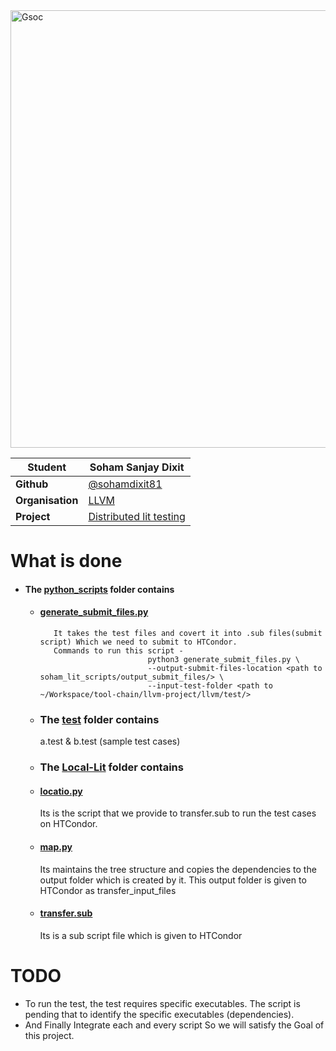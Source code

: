 <img width="700" alt="Gsoc" src="https://user-images.githubusercontent.com/84951816/130228946-b6d7c953-161d-409d-b6f6-ab92b653fd82.png" align="center" >

| **Student** | Soham Sanjay Dixit |
| --- | --- |
| **Github** | [@sohamdixit81](http://github.com/sohamdixit81)  |
| **Organisation**  | [LLVM](https://llvm.org/)  |
| **Project** | [Distributed lit testing](https://summerofcode.withgoogle.com/projects/#5185044001325056) | 

# What is done
- #### The [python_scripts](https://github.com/sohamdixit81/Distribute-llvm-lit/tree/master/python_scripts) folder contains
      
    
   - #### [ generate_submit_files.py](https://github.com/sohamdixit81/Distribute-llvm-lit/blob/master/python_scripts/generate_submit_files.py)
            It takes the test files and covert it into .sub files(submit script) Which we need to submit to HTCondor.
            Commands to run this script -
                                 python3 generate_submit_files.py \
                                 --output-submit-files-location <path to soham_lit_scripts/output_submit_files/> \
                                 --input-test-folder <path to ~/Workspace/tool-chain/llvm-project/llvm/test/>
  
  - ### The [test](https://github.com/sohamdixit81/Distribute-llvm-lit/tree/master/tests) folder contains                   
       a.test & b.test (sample test cases)    
  
  - ### The [Local-Lit](https://github.com/sohamdixit81/Distribute-llvm-lit/tree/master/Local-Lit) folder contains
   - #### [ locatio.py](https://github.com/sohamdixit81/Distribute-llvm-lit/blob/master/Local-Lit/location.py)
        Its is the script that we provide to transfer.sub to run the test cases on HTCondor.
            
   - #### [map.py](https://github.com/sohamdixit81/Distribute-llvm-lit/blob/master/Local-Lit/map.py)
       Its maintains the tree structure and copies the dependencies to the output folder which is created by it. 
       This output folder is given to HTCondor as transfer_input_files
                  
   - #### [transfer.sub](https://github.com/sohamdixit81/Distribute-llvm-lit/blob/master/Local-Lit/transfer.sub)
        Its is a sub script file which is given to HTCondor
                   
                   
# TODO

  - To run the test, the test requires specific executables. The script is pending that to identify the specific executables (dependencies).
  - And Finally Integrate each and every script So we will satisfy the Goal of this project.

